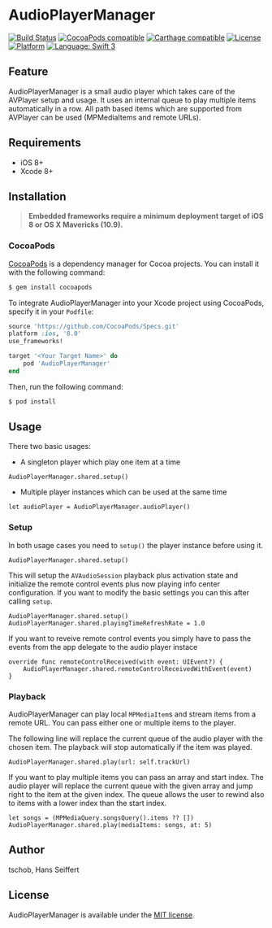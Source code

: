 # AudioPlayerManager

[![Build Status](https://travis-ci.org/tschob/AudioPlayerManager.svg?branch=master)](https://travis-ci.org/tschob/AudioPlayerManager)
[![CocoaPods compatible](https://img.shields.io/cocoapods/v/AudioPlayerManager.svg?style=flat)](http://cocoadocs.org/docsets/AudioPlayerManager)
[![Carthage compatible](https://img.shields.io/badge/Carthage-compatible-4BC51D.svg?style=flat)](https://github.com/tschob/AudioPlayerManager)
[![License](https://img.shields.io/cocoapods/l/AudioPlayerManager.svg?style=flat)](http://cocoadocs.org/docsets/AudioPlayerManager)
[![Platform](https://img.shields.io/cocoapods/p/AudioPlayerManager.svg?style=flat)](http://cocoadocs.org/docsets/AudioPlayerManager)
[![Language: Swift 3](https://img.shields.io/badge/Swift-3-orange.svg)](https://swift.org)

## Feature

AudioPlayerManager is a small audio player which takes care of the AVPlayer setup and usage. It uses an internal queue to play multiple items automatically in a row. All path based items which are supported from AVPlayer can be used (MPMediaItems and remote URLs).

## Requirements
- iOS 8+
- Xcode 8+

## Installation

> **Embedded frameworks require a minimum deployment target of iOS 8 or OS X Mavericks (10.9).**

### CocoaPods

[CocoaPods](http://cocoapods.org) is a dependency manager for Cocoa projects. You can install it with the following command:

```bash
$ gem install cocoapods
```

To integrate AudioPlayerManager into your Xcode project using CocoaPods, specify it in your `Podfile`:

```ruby
source 'https://github.com/CocoaPods/Specs.git'
platform :ios, '8.0'
use_frameworks!

target '<Your Target Name>' do
    pod 'AudioPlayerManager'
end
```

Then, run the following command:

```bash
$ pod install
```

## Usage

There two basic usages:
- A singleton player which play one item at a time
```
AudioPlayerManager.shared.setup()
```

- Multiple player instances which can be used at the same time
```
let audioPlayer = AudioPlayerManager.audioPlayer()
```

### Setup

In both usage cases you need to `setup()` the player instance before using it.

```
AudioPlayerManager.shared.setup()
```
This will setup the `AVAudioSession` playback plus activation state and initialize the remote control events plus now playing info center configuration. If you want to modify the basic settings you can this after calling `setup`.


```
AudioPlayerManager.shared.setup()
AudioPlayerManager.shared.playingTimeRefreshRate = 1.0
```

If you want to reveive remote control events you simply have to pass the events from the app delegate to the audio player instace

```
override func remoteControlReceived(with event: UIEvent?) {
	AudioPlayerManager.shared.remoteControlReceivedWithEvent(event)
}
```

### Playback

AudioPlayerManager can play local `MPMediaItem`s and stream items from a remote URL. You can pass either one or multiple items to the player.

The following line will replace the current queue of the audio player with the chosen item. The playback will stop automatically if the item was played.
```
AudioPlayerManager.shared.play(url: self.trackUrl)
```

If you want to play multiple items you can pass an array and start index. The audio player will replace the current queue with the given array and jump right to the item at the given index. The queue allows the user to rewind also to items with a lower index than the start index.

```
let songs = (MPMediaQuery.songsQuery().items ?? [])
AudioPlayerManager.shared.play(mediaItems: songs, at: 5)
```


## Author

tschob, Hans Seiffert

## License

AudioPlayerManager is available under the [MIT license](https://github.com/tschob/AudioPlayerManager/blob/master/LICENSE).